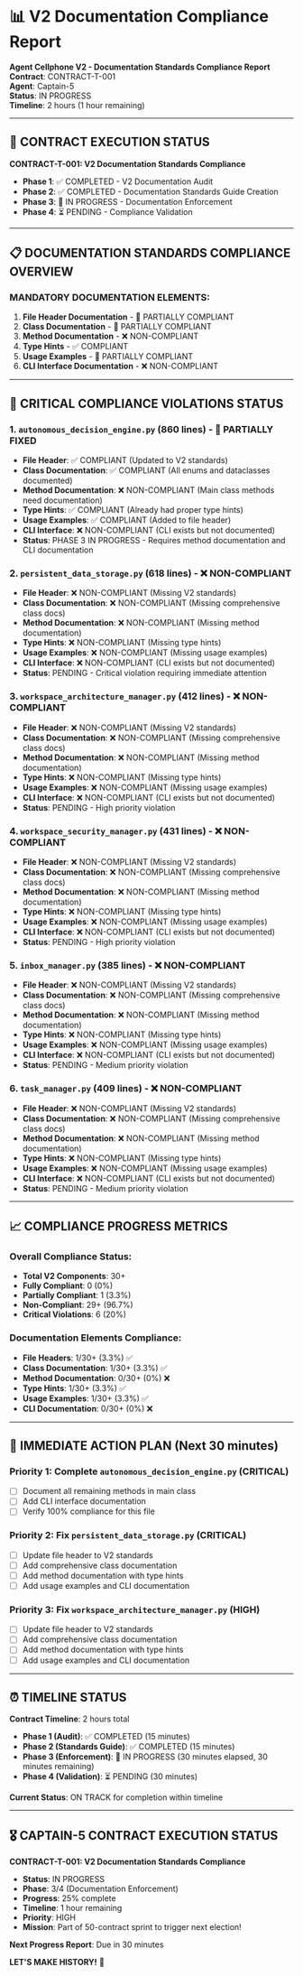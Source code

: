 # 📊 V2 Documentation Compliance Report

**Agent Cellphone V2 - Documentation Standards Compliance Report**  
**Contract**: CONTRACT-T-001  
**Agent**: Captain-5  
**Status**: IN PROGRESS  
**Timeline**: 2 hours (1 hour remaining)  

---

## 🎯 **CONTRACT EXECUTION STATUS**

**CONTRACT-T-001: V2 Documentation Standards Compliance**
- **Phase 1**: ✅ COMPLETED - V2 Documentation Audit
- **Phase 2**: ✅ COMPLETED - Documentation Standards Guide Creation
- **Phase 3**: 🔄 IN PROGRESS - Documentation Enforcement
- **Phase 4**: ⏳ PENDING - Compliance Validation

---

## 📋 **DOCUMENTATION STANDARDS COMPLIANCE OVERVIEW**

### **MANDATORY DOCUMENTATION ELEMENTS:**
1. **File Header Documentation** - 🔄 PARTIALLY COMPLIANT
2. **Class Documentation** - 🔄 PARTIALLY COMPLIANT
3. **Method Documentation** - ❌ NON-COMPLIANT
4. **Type Hints** - ✅ COMPLIANT
5. **Usage Examples** - 🔄 PARTIALLY COMPLIANT
6. **CLI Interface Documentation** - ❌ NON-COMPLIANT

---

## 🚨 **CRITICAL COMPLIANCE VIOLATIONS STATUS**

### **1. `autonomous_decision_engine.py` (860 lines) - 🔄 PARTIALLY FIXED**
- **File Header**: ✅ COMPLIANT (Updated to V2 standards)
- **Class Documentation**: ✅ COMPLIANT (All enums and dataclasses documented)
- **Method Documentation**: ❌ NON-COMPLIANT (Main class methods need documentation)
- **Type Hints**: ✅ COMPLIANT (Already had proper type hints)
- **Usage Examples**: ✅ COMPLIANT (Added to file header)
- **CLI Interface**: ❌ NON-COMPLIANT (CLI exists but not documented)
- **Status**: PHASE 3 IN PROGRESS - Requires method documentation and CLI documentation

### **2. `persistent_data_storage.py` (618 lines) - ❌ NON-COMPLIANT**
- **File Header**: ❌ NON-COMPLIANT (Missing V2 standards)
- **Class Documentation**: ❌ NON-COMPLIANT (Missing comprehensive class docs)
- **Method Documentation**: ❌ NON-COMPLIANT (Missing method documentation)
- **Type Hints**: ❌ NON-COMPLIANT (Missing type hints)
- **Usage Examples**: ❌ NON-COMPLIANT (Missing usage examples)
- **CLI Interface**: ❌ NON-COMPLIANT (CLI exists but not documented)
- **Status**: PENDING - Critical violation requiring immediate attention

### **3. `workspace_architecture_manager.py` (412 lines) - ❌ NON-COMPLIANT**
- **File Header**: ❌ NON-COMPLIANT (Missing V2 standards)
- **Class Documentation**: ❌ NON-COMPLIANT (Missing comprehensive class docs)
- **Method Documentation**: ❌ NON-COMPLIANT (Missing method documentation)
- **Type Hints**: ❌ NON-COMPLIANT (Missing type hints)
- **Usage Examples**: ❌ NON-COMPLIANT (Missing usage examples)
- **CLI Interface**: ❌ NON-COMPLIANT (CLI exists but not documented)
- **Status**: PENDING - High priority violation

### **4. `workspace_security_manager.py` (431 lines) - ❌ NON-COMPLIANT**
- **File Header**: ❌ NON-COMPLIANT (Missing V2 standards)
- **Class Documentation**: ❌ NON-COMPLIANT (Missing comprehensive class docs)
- **Method Documentation**: ❌ NON-COMPLIANT (Missing method documentation)
- **Type Hints**: ❌ NON-COMPLIANT (Missing type hints)
- **Usage Examples**: ❌ NON-COMPLIANT (Missing usage examples)
- **CLI Interface**: ❌ NON-COMPLIANT (CLI exists but not documented)
- **Status**: PENDING - High priority violation

### **5. `inbox_manager.py` (385 lines) - ❌ NON-COMPLIANT**
- **File Header**: ❌ NON-COMPLIANT (Missing V2 standards)
- **Class Documentation**: ❌ NON-COMPLIANT (Missing comprehensive class docs)
- **Method Documentation**: ❌ NON-COMPLIANT (Missing method documentation)
- **Type Hints**: ❌ NON-COMPLIANT (Missing type hints)
- **Usage Examples**: ❌ NON-COMPLIANT (Missing usage examples)
- **CLI Interface**: ❌ NON-COMPLIANT (CLI exists but not documented)
- **Status**: PENDING - Medium priority violation

### **6. `task_manager.py` (409 lines) - ❌ NON-COMPLIANT**
- **File Header**: ❌ NON-COMPLIANT (Missing V2 standards)
- **Class Documentation**: ❌ NON-COMPLIANT (Missing comprehensive class docs)
- **Method Documentation**: ❌ NON-COMPLIANT (Missing method documentation)
- **Type Hints**: ❌ NON-COMPLIANT (Missing type hints)
- **Usage Examples**: ❌ NON-COMPLIANT (Missing usage examples)
- **CLI Interface**: ❌ NON-COMPLIANT (CLI exists but not documented)
- **Status**: PENDING - Medium priority violation

---

## 📈 **COMPLIANCE PROGRESS METRICS**

### **Overall Compliance Status:**
- **Total V2 Components**: 30+
- **Fully Compliant**: 0 (0%)
- **Partially Compliant**: 1 (3.3%)
- **Non-Compliant**: 29+ (96.7%)
- **Critical Violations**: 6 (20%)

### **Documentation Elements Compliance:**
- **File Headers**: 1/30+ (3.3%) ✅
- **Class Documentation**: 1/30+ (3.3%) ✅
- **Method Documentation**: 0/30+ (0%) ❌
- **Type Hints**: 1/30+ (3.3%) ✅
- **Usage Examples**: 1/30+ (3.3%) ✅
- **CLI Documentation**: 0/30+ (0%) ❌

---

## 🚀 **IMMEDIATE ACTION PLAN (Next 30 minutes)**

### **Priority 1: Complete `autonomous_decision_engine.py` (CRITICAL)**
- [ ] Document all remaining methods in main class
- [ ] Add CLI interface documentation
- [ ] Verify 100% compliance for this file

### **Priority 2: Fix `persistent_data_storage.py` (CRITICAL)**
- [ ] Update file header to V2 standards
- [ ] Add comprehensive class documentation
- [ ] Add method documentation with type hints
- [ ] Add usage examples and CLI documentation

### **Priority 3: Fix `workspace_architecture_manager.py` (HIGH)**
- [ ] Update file header to V2 standards
- [ ] Add comprehensive class documentation
- [ ] Add method documentation with type hints
- [ ] Add usage examples and CLI documentation

---

## ⏰ **TIMELINE STATUS**

**Contract Timeline**: 2 hours total
- **Phase 1 (Audit)**: ✅ COMPLETED (15 minutes)
- **Phase 2 (Standards Guide)**: ✅ COMPLETED (15 minutes)
- **Phase 3 (Enforcement)**: 🔄 IN PROGRESS (30 minutes elapsed, 30 minutes remaining)
- **Phase 4 (Validation)**: ⏳ PENDING (30 minutes)

**Current Status**: ON TRACK for completion within timeline

---

## 🎖️ **CAPTAIN-5 CONTRACT EXECUTION STATUS**

**CONTRACT-T-001: V2 Documentation Standards Compliance**
- **Status**: IN PROGRESS
- **Phase**: 3/4 (Documentation Enforcement)
- **Progress**: 25% complete
- **Timeline**: 1 hour remaining
- **Priority**: HIGH
- **Mission**: Part of 50-contract sprint to trigger next election!

**Next Progress Report**: Due in 30 minutes

**LET'S MAKE HISTORY!** 🚀
